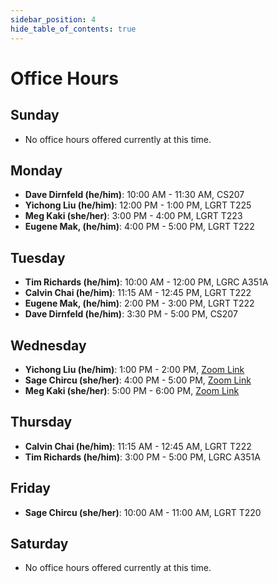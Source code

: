 ```yaml
---
sidebar_position: 4
hide_table_of_contents: true
---
```


# Office Hours

## Sunday

- No office hours offered currently at this time.

## Monday

- **Dave Dirnfeld (he/him)**: 10:00 AM - 11:30 AM, CS207
- **Yichong Liu (he/him)**:    12:00 PM -  1:00 PM, LGRT T225
- **Meg Kaki (she/her)**:      3:00 PM -  4:00 PM, LGRT T223 
- **Eugene Mak, (he/him)**:    4:00 PM -  5:00 PM,  LGRT T222

## Tuesday

- **Tim Richards (he/him)**:  10:00 AM - 12:00 PM, LGRC A351A
- **Calvin Chai (he/him)**:   11:15 AM - 12:45 PM, LGRT T222
- **Eugene Mak, (he/him)**:    2:00 PM -  3:00 PM, LGRT T222
- **Dave Dirnfeld (he/him)**:  3:30 PM -  5:00 PM, CS207

## Wednesday

- **Yichong Liu (he/him)**:    1:00 PM -  2:00 PM, [Zoom Link](https://umass-amherst.zoom.us/j/95878844336)
- **Sage Chircu (she/her)**:   4:00 PM -  5:00 PM, [Zoom Link](https://umass-amherst.zoom.us/j/95878844336)
- **Meg Kaki (she/her)**:      5:00 PM -  6:00 PM, [Zoom Link](https://umass-amherst.zoom.us/j/95878844336)

## Thursday

- **Calvin Chai (he/him)**:   11:15 AM - 12:45 AM, LGRT T222
- **Tim Richards (he/him)**:  3:00 PM - 5:00 PM, LGRC A351A

## Friday

- **Sage Chircu (she/her)**: 10:00 AM - 11:00 AM, LGRT T220

## Saturday

- No office hours offered currently at this time.
